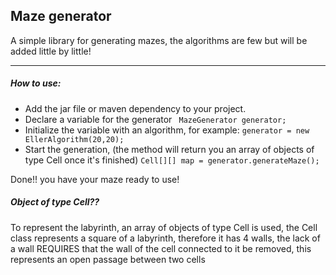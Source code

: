 ## Maze generator

A simple library for generating mazes, the algorithms are few but will be added little by little!

------------



##### How to use:

- Add the jar file or maven dependency to your project.
- Declare a variable for the generator
` MazeGenerator generator;`
- Initialize the variable with an algorithm, for example:
`generator = new EllerAlgorithm(20,20);`
- Start the generation, (the method will return you an array of objects of type Cell once it's finished)
`Cell[][] map = generator.generateMaze();`

Done!! you have your maze ready to use!

##### Object of type Cell??

To represent the labyrinth, an array of objects of type Cell is used, the Cell class represents a square of a labyrinth, therefore it has 4 walls, the lack of a wall REQUIRES that the wall of the cell connected to it be removed, this represents an open passage between two cells


